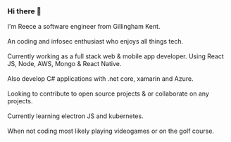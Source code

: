 ### Hi there 👋
I'm Reece a software engineer from Gillingham Kent.
<br/>
<br/>
An coding and infosec enthusiast who enjoys all things tech. 
<br/>
<br/>
Currently working as a full stack web & mobile app developer. Using React JS, Node, AWS, Mongo & React Native.
<br/>
<br/>
Also develop C# applications with .net core, xamarin and Azure.
<br/>
<br/>
Looking to contribute to open source projects & or collaborate on any projects.
<br/>
<br/>
Currently learning electron JS and kubernetes. 
<br/>
<br/>
When not coding most likely playing videogames or on the golf course.

<!--
**reecec/reecec** is a ✨ _special_ ✨ repository because its `README.md` (this file) appears on your GitHub profile.

Here are some ideas to get you started:

- 🔭 I’m currently working on ...
- 🌱 I’m currently learning ...
- 👯 I’m looking to collaborate on ...
- 🤔 I’m looking for help with ...
- 💬 Ask me about ...
- 📫 How to reach me: ...
- 😄 Pronouns: ...
- ⚡ Fun fact: ...

-->
